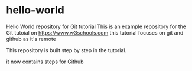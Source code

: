 # hello-world
Hello World repository for Git tutorial
This is an example repository for the Git tutoial on https://www.w3schools.com
this tutorial focuses on git and github as it's remote

This repository is built step by step in the tutorial.

it now contains steps for Github
